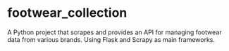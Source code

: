 # footwear_collection
 A Python project that scrapes and provides an API for managing footwear data from various brands. Using Flask and Scrapy as main frameworks.
